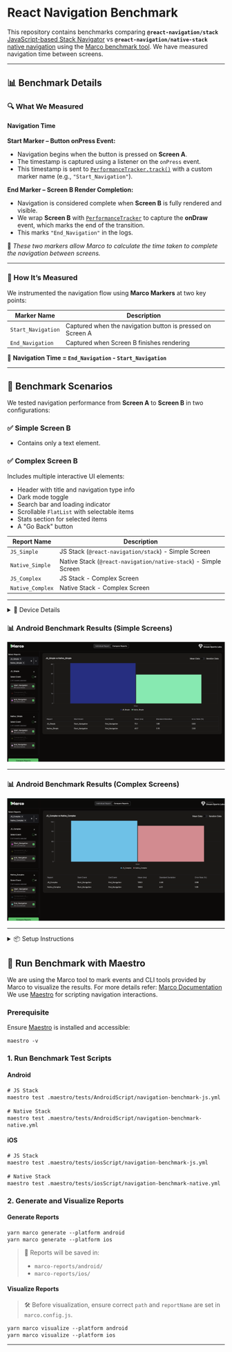 # React Navigation Benchmark

This repository contains benchmarks comparing **`@react-navigation/stack`** [JavaScript-based Stack Navigator](https://reactnavigation.org/docs/stack-navigator) vs **`@react-navigation/native-stack`** [native navigation](https://reactnavigation.org/docs/native-stack-navigator) using the [Marco benchmark tool](https://github.com/dream-sports-labs/marco).
We have measured navigation time between screens.

---
## 📊 Benchmark Details

### 🔍 What We Measured

#### **Navigation Time**

**Start Marker – Button onPress Event:**

* Navigation begins when the button is pressed on **Screen A**.
* The timestamp is captured using a listener on the `onPress` event.
* This timestamp is sent to [`PerformanceTracker.track()`](https://marco.dreamsportslabs.com/api/methods/) with a custom marker name (e.g., `"Start_Navigation"`).

**End Marker – Screen B Render Completion:**

* Navigation is considered complete when **Screen B** is fully rendered and visible.
* We wrap **Screen B** with [`PerformanceTracker`](https://marco.dreamsportslabs.com/api/tracking-screen/) to capture the **onDraw** event, which marks the end of the transition.
* This marks `"End_Navigation"` in the logs.

📌 *These two markers allow Marco to calculate the time taken to complete the navigation between screens.*

---

### 📍 How It’s Measured

We instrumented the navigation flow using **Marco Markers** at two key points:

| Marker Name        | Description                                                |
| ------------------ | ---------------------------------------------------------- |
| `Start_Navigation` | Captured when the navigation button is pressed on Screen A |
| `End_Navigation`   | Captured when Screen B finishes rendering                  |

🧾 **Navigation Time = `End_Navigation` - `Start_Navigation`**

---

## 📂 Benchmark Scenarios

We tested navigation performance from **Screen A** to **Screen B** in two configurations:

### ✅ Simple Screen B

* Contains only a text element.

### ✅ Complex Screen B

Includes multiple interactive UI elements:

* Header with title and navigation type info
* Dark mode toggle
* Search bar and loading indicator
* Scrollable `FlatList` with selectable items
* Stats section for selected items
* A "Go Back" button

| Report Name      | Description                                                     |
| ---------------- | --------------------------------------------------------------- |
| `JS_Simple`      | JS Stack (`@react-navigation/stack`) - Simple Screen            |
| `Native_Simple`  | Native Stack (`@react-navigation/native-stack`) - Simple Screen |
| `JS_Complex`     | JS Stack - Complex Screen                                       |
| `Native_Complex` | Native Stack - Complex Screen                                   |

---
<details>
<summary>📱 Device Details</summary>

These benchmarks were conducted on:

### 🤖 Android (Real Device)
- **Device:** Realme C35 (Low-end)
- **OS:** Android 13
- **RAM:** 4 GB

### 🍏 iOS (Simulator)
- **Device:** iPhone 16 Pro
- **OS Version:** iOS 18.3

</details>


### 📊 Android Benchmark Results (Simple Screens)

![Android Benchmark Simple](assets/android_benchmark_simple.png)

---

### 📊 Android Benchmark Results (Complex Screens)

![Android Benchmark Complex](assets/android_benchmark_complex.png)

---

<details>
<summary>📦 Setup Instructions</summary>

> **Note**: Make sure you have completed the [Set Up Your Environment](https://reactnative.dev/docs/environment-setup) guide before proceeding.

---

### 🔧 Step 1: Clone Project and Install Dependencies

```sh
git clone https://github.com/dream-sports-labs/react-navigation-benchmark.git
cd react-navigation-benchmark
yarn install
```

---

### 🚀 Step 2: Start Metro

Start the Metro bundler in one terminal:

```sh
# Using npm
npm start

# OR using Yarn
yarn start
```

---

### 📱 Step 3: Build and Run the App

Open a new terminal:

#### ▶️ Android

```sh
npm run android
# OR
yarn android
```

#### 🍏 iOS

First install CocoaPods:

```sh
bundle install
cd ios && bundle exec pod install && cd ..
```

Then run:

```sh
npm run ios
# OR
yarn ios
```

---

### ✏️ Step 4: Modify and Refresh

You can edit `App.tsx` and toggle the `useNativeNavigation` flag to switch between:

- `@react-navigation/stack` (JS-based navigation)
- `@react-navigation/native-stack` (Native stack navigation)

This flag controls which navigator is rendered for benchmarking.

</details>


## 📌 Run Benchmark with Maestro
We are using the Marco tool to mark events and CLI tools provided by Marco to visualize the results.
For more details refer: [Marco Documentation](https://marco.dreamsportslabs.com/)
We use [Maestro](https://maestro.mobile.dev/) for scripting navigation interactions.

### Prerequisite
Ensure [Maestro](https://docs.maestro.dev/) is installed and accessible:
```
maestro -v
```



### 1. Run Benchmark Test Scripts

#### Android

```
# JS Stack
maestro test .maestro/tests/AndroidScript/navigation-benchmark-js.yml

# Native Stack
maestro test .maestro/tests/AndroidScript/navigation-benchmark-native.yml
```

#### iOS

```
# JS Stack
maestro test .maestro/tests/iosScript/navigation-benchmark-js.yml

# Native Stack
maestro test .maestro/tests/iosScript/navigation-benchmark-native.yml
```


### 2. Generate and Visualize Reports
#### Generate Reports

```
yarn marco generate --platform android
yarn marco generate --platform ios
```
> 📁 Reports will be saved in:
> - `marco-reports/android/`
> - `marco-reports/ios/`


#### Visualize Reports
> 🛠️ Before visualization, ensure correct `path` and `reportName` are set in `marco.config.js`.
```
yarn marco visualize --platform android
yarn marco visualize --platform ios
```

---
